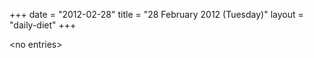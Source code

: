 +++
date = "2012-02-28"
title = "28 February 2012 (Tuesday)"
layout = "daily-diet"
+++

<p>&lt;no entries&gt;</p>